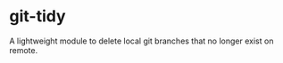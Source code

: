 git-tidy
=========

A lightweight module to delete local git branches that no longer exist on remote.
